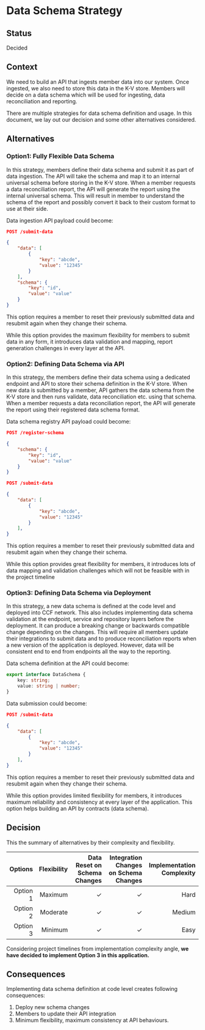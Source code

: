 # Data Schema Strategy

## Status

Decided

## Context

We need to build an API that ingests member data into our system. Once ingested, we also need to store this data in the K-V store. Members will decide on a data schema which will be used for ingesting, data reconciliation and reporting.

There are multiple strategies for data schema definition and usage. In this document, we lay out our decision and some other alternatives considered.

## Alternatives

### Option1: Fully Flexible Data Schema

In this strategy, members define their data schema and submit it as part of data ingestion. The API will take the schema and map it to an internal universal schema before storing in the K-V store. When a member requests a data reconciliation report, the API will generate the report using the internal universal schema. This will result in member to understand the schema of the report and possibly convert it back to their custom format to use at their side.

Data ingestion API payload could become:

```json
POST /submit-data

{
    "data": [
        {
            "key": "abcde",
            "value": "12345"
        }
    ],
    "schema": {
        "key": "id",
        "value": "value"
    }
}
```

This option requires a member to reset their previously submitted data and resubmit again when they change their schema.

While this option provides the maximum flexibility for members to submit data in any form, it introduces data validation and mapping, report generation challenges in every layer at the API.

### Option2: Defining Data Schema via API

In this strategy, the members define their data schema using a dedicated endpoint and API to store their schema definition in the K-V store. When new data is submitted by a member, API gathers the data schema from the K-V store and then runs validate, data reconciliation etc. using that schema. When a member requests a data reconciliation report, the API will generate the report using their registered data schema format.

Data schema registry API payload could become:

```json
POST /register-schema

{
    "schema": {
        "key": "id",
        "value": "value"
    }
}
```

```json
POST /submit-data

{
    "data": [
        {
            "key": "abcde",
            "value": "12345"
        }
    ],
}
```

This option requires a member to reset their previously submitted data and resubmit again when they change their schema.

While this option provides great flexibility for members, it introduces lots of data mapping and validation challenges which will not be feasible with in the project timeline

### Option3: Defining Data Schema via Deployment

In this strategy, a new data schema is defined at the code level and deployed into CCF network. This also includes implementing data schema validation at the endpoint, service and repository layers before the deployment. It can produce a breaking change or backwards compatible change depending on the changes. This will require all members update their integrations to submit data and to produce reconciliation reports when a new version of the application is deployed. However, data will be consistent end to end from endpoints all the way to the reporting.

Data schema definition at the API could become:

```typescript
export interface DataSchema {
    key: string;
    value: string | number;
}
```

Data submission could become:

```json
POST /submit-data

{
    "data": [
        {
            "key": "abcde",
            "value": "12345"
        }
    ],
}
```

This option requires a member to reset their previously submitted data and resubmit again when they change their schema.

While this option provides limited flexibility for members, it introduces maximum reliability and consistency at every layer of the application. This option helps building an API by contracts (data schema).

## Decision

This the summary of alternatives by their complexity and flexibility.

| Options   | Flexibility | Data Reset on Schema Changes | Integration Changes on Schema Changes | Implementation Complexity |
| ---------:| -----------:| ----------------------------:| -------------------------------------:| -------------------------:|
| Option 1  | Maximum     |  ✓                           |  ✓                                    | Hard                      |
| Option 2  | Moderate    |  ✓                           |  ✓                                    | Medium                    |
| Option 3  | Minimum     |  ✓                           |  ✓                                    | Easy                      |


Considering project timelines from implementation complexity angle, **we have decided to implement Option 3 in this application.**

## Consequences

Implementing data schema definition at code level creates following consequences:

1. Deploy new schema changes
1. Members to update their API integration
1. Minimum flexibility, maximum consistency at API behaviours.
